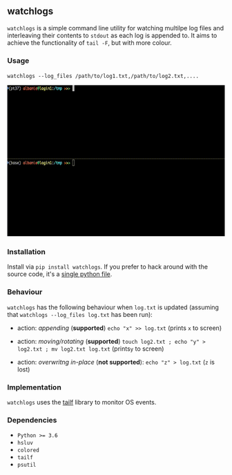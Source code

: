 ## watchlogs

`watchlogs` is a simple command line utility for watching multilpe log files and interleaving their contents to `stdout` as each log is appended to.  It aims to achieve the functionality of `tail -F`, but with more colour.

### Usage

`watchlogs --log_files /path/to/log1.txt,/path/to/log2.txt,....`

 <img src="misc/demo.gif" height="350">

### Installation

Install via `pip install watchlogs`.  If you prefer to hack around with the source code, it's a [single python file](watchlogs/watchlogs.py).

### Behaviour

`watchlogs` has the following behaviour when `log.txt` is updated (assuming that `watchlogs --log_files log.txt` has been run):

* action: *appending* (**supported**) `echo "x" >> log.txt` (prints `x` to screen)


* action: *moving/rotating* (**supported**) `touch log2.txt ; echo "y" > log2.txt ; mv log2.txt log.txt` (prints`y` to screen)

* action: *overwritng in-place* (**not supported**): `echo "z" > log.txt` (`z` is lost)

### Implementation


`watchlogs` uses the [tailf](https://gitlab.com/trooniee/tailf) library to monitor OS events.  


### Dependencies

* `Python >= 3.6`
* `hsluv`
* `colored`
* `tailf`
* `psutil`
